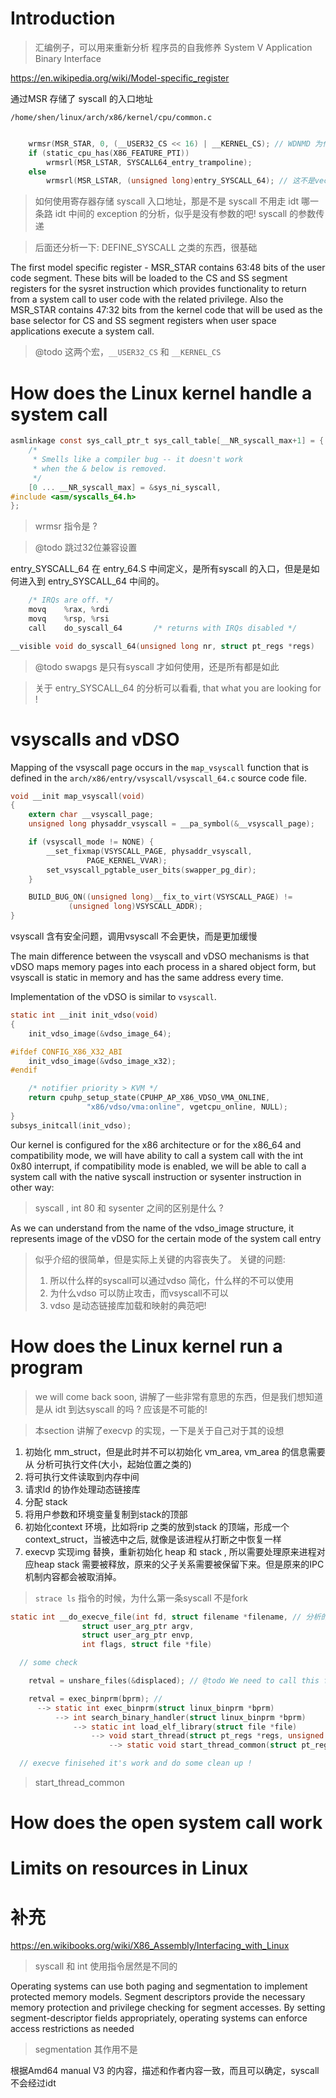 # Introduction
> 汇编例子，可以用来重新分析 程序员的自我修养 System V Application Binary Interface 

https://en.wikipedia.org/wiki/Model-specific_register

通过MSR 存储了 syscall 的入口地址

`/home/shen/linux/arch/x86/kernel/cpu/common.c`
```c

	wrmsr(MSR_STAR, 0, (__USER32_CS << 16) | __KERNEL_CS); // WDNMD 为什么又有CS寄存器啊!
	if (static_cpu_has(X86_FEATURE_PTI))
		wrmsrl(MSR_LSTAR, SYSCALL64_entry_trampoline);
	else
		wrmsrl(MSR_LSTAR, (unsigned long)entry_SYSCALL_64); // 这不是vector table 的入口，是syscall 函数的入口
```
> 如何使用寄存器存储 syscall 入口地址，那是不是 syscall 不用走 idt 哪一条路
> idt 中间的 exception 的分析，似乎是没有参数的吧!
> syscall 的参数传递

> 后面还分析一下: DEFINE_SYSCALL 之类的东西，很基础

The first model specific register - MSR_STAR contains 63:48 bits of the user code segment. These bits will be loaded to the CS and SS segment registers for the sysret instruction which provides functionality to return from a system call to user code with the related privilege. Also the MSR_STAR contains 47:32 bits from the kernel code that will be used as the base selector for CS and SS segment registers when user space applications execute a system call.
> @todo  这两个宏，`__USER32_CS` 和 `__KERNEL_CS` 

# How does the Linux kernel handle a system call

```c
asmlinkage const sys_call_ptr_t sys_call_table[__NR_syscall_max+1] = {
	/*
	 * Smells like a compiler bug -- it doesn't work
	 * when the & below is removed.
	 */
	[0 ... __NR_syscall_max] = &sys_ni_syscall,
#include <asm/syscalls_64.h>
};
```

> wrmsr 指令是 ?

> @todo 跳过32位兼容设置


entry_SYSCALL_64 在 entry_64.S 中间定义，是所有syscall 的入口，但是是如何进入到 entry_SYSCALL_64 中间的。

```c
	/* IRQs are off. */
	movq	%rax, %rdi
	movq	%rsp, %rsi
	call	do_syscall_64		/* returns with IRQs disabled */

__visible void do_syscall_64(unsigned long nr, struct pt_regs *regs)
```

> @todo swapgs 是只有syscall 才如何使用，还是所有都是如此

> 关于 entry_SYSCALL_64 的分析可以看看, that what you are looking for !

# vsyscalls and vDSO
Mapping of the vsyscall page occurs in the `map_vsyscall` function that is defined in the `arch/x86/entry/vsyscall/vsyscall_64.c` source code file. 


```c
void __init map_vsyscall(void)
{
	extern char __vsyscall_page;
	unsigned long physaddr_vsyscall = __pa_symbol(&__vsyscall_page);

	if (vsyscall_mode != NONE) {
		__set_fixmap(VSYSCALL_PAGE, physaddr_vsyscall,
			     PAGE_KERNEL_VVAR);
		set_vsyscall_pgtable_user_bits(swapper_pg_dir);
	}

	BUILD_BUG_ON((unsigned long)__fix_to_virt(VSYSCALL_PAGE) !=
		     (unsigned long)VSYSCALL_ADDR);
}
```

vsyscall 含有安全问题，调用vsyscall 不会更快，而是更加缓慢

The main difference between the vsyscall and vDSO mechanisms is that vDSO maps memory pages into each process in a shared object form, but vsyscall is static in memory and has the same address every time.

Implementation of the vDSO is similar to `vsyscall`.


```c
static int __init init_vdso(void)
{
	init_vdso_image(&vdso_image_64);

#ifdef CONFIG_X86_X32_ABI
	init_vdso_image(&vdso_image_x32);
#endif

	/* notifier priority > KVM */
	return cpuhp_setup_state(CPUHP_AP_X86_VDSO_VMA_ONLINE,
				 "x86/vdso/vma:online", vgetcpu_online, NULL);
}
subsys_initcall(init_vdso);
```

Our kernel is configured for the x86 architecture or for the x86_64 and compatibility mode, we will have ability to call a system call with the int 0x80 interrupt, if compatibility mode is enabled, we will be able to call a system call with the native syscall instruction or sysenter instruction in other way:
> syscall , int 80 和 sysenter 之间的区别是什么 ?

As we can understand from the name of the vdso_image structure, it represents image of the vDSO for the certain mode of the system call entry

> 似乎介绍的很简单，但是实际上关键的内容丧失了。
> 关键的问题:
> 1. 所以什么样的syscall可以通过vdso 简化，什么样的不可以使用
> 2. 为什么vdso 可以防止攻击，而vsyscall不可以
> 3. vdso 是动态链接库加载和映射的典范吧!

# How does the Linux kernel run a program
> we will come back soon, 讲解了一些非常有意思的东西，但是我们想知道 是从 idt 到达syscall 的吗 ? 应该是不可能的!

> 本section 讲解了execvp 的实现，一下是关于自己对于其的设想


1. 初始化 mm_struct，但是此时并不可以初始化 vm_area, vm_area 的信息需要从 分析可执行文件(大小，起始位置之类的)
0. 将可执行文件读取到内存中间
1. 请求ld 的协作处理动态链接库
2. 分配 stack
3. 将用户参数和环境变量复制到stack的顶部
4. 初始化context 环境，比如将rip 之类的放到stack 的顶端，形成一个 context_struct，当被选中之后, 就像是该进程从打断之中恢复一样
6. execvp 实现img 替换，重新初始化 heap 和 stack , 所以需要处理原来进程对应heap stack 需要被释放，原来的父子关系需要被保留下来。但是原来的IPC机制内容都会被取消掉。

> `strace ls` 指令的时候，为什么第一条syscall 不是fork


```c
static int __do_execve_file(int fd, struct filename *filename, // 分析的源头
			    struct user_arg_ptr argv,
			    struct user_arg_ptr envp,
			    int flags, struct file *file)

  // some check

	retval = unshare_files(&displaced); // @todo We need to call this function to eliminate potential leak of the execve'd binary's file descriptor.

	retval = exec_binprm(bprm); // 
      --> static int exec_binprm(struct linux_binprm *bprm)
          --> int search_binary_handler(struct linux_binprm *bprm)
              --> static int load_elf_library(struct file *file)
                  --> void start_thread(struct pt_regs *regs, unsigned long new_ip, unsigned long new_sp)
                      --> static void start_thread_common(struct pt_regs *regs, unsigned long new_ip, unsigned long new_sp, unsigned int _cs, unsigned int _ss, unsigned int _ds)

  // execve finisehed it's work and do some clean up !
```

> start_thread_common 




# How does the open system call work

# Limits on resources in Linux



# 补充
https://en.wikibooks.org/wiki/X86_Assembly/Interfacing_with_Linux
> syscall 和 int 使用指令居然是不同的



Operating systems can use both paging and segmentation to implement protected memory models. 
Segment descriptors provide the necessary memory protection and privilege checking for segment 
accesses. By setting segment-descriptor fields appropriately, operating systems can enforce access 
restrictions as needed
> segmentation 其作用不是 

根据Amd64 manual V3 的内容，描述和作者内容一致，而且可以确定，syscall 不会经过idt



